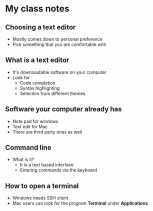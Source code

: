 # My class notes

## Choosing a text editor
- Mostly comes down to personal preference
- Pick something that you are comfortable with

## What is a text editor
- It's downloadable software on your computer
- Look for 
    - Code completion
    - Syntax highlighting
    - Selection from different themes

## Software your computer already has
- Note pad for windows 
- Text edit for Mac
- There are third party ones as well

## Command line
  - What is it?
    - It is a text based interface
    - Entering commands via the keyboard
  
  ## How to open a terminal
  - Windows needs SSH client
  - Mac users can look for the program **Terminal** under **Applications**
